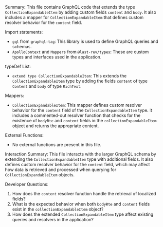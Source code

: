 Summary:
This file contains GraphQL code that extends the type `CollectionExpandableItem` by adding custom fields `content` and `body`. It also includes a mapper for `CollectionExpandableItem` that defines custom resolver behavior for the `content` field.

Import statements:
- `gql` from `graphql-tag`: This library is used to define GraphQL queries and schemas.
- `ApolloContext` and `Mappers` from `@last-rev/types`: These are custom types and interfaces used in the application.

typeDef List:
- `extend type CollectionExpandableItem`: This extends the `CollectionExpandableItem` type by adding the fields `content` of type `Content` and `body` of type `RichText`.

Mappers:
- `CollectionExpandableItem`: This mapper defines custom resolver behavior for the `content` field of the `CollectionExpandableItem` type. It includes a commented-out resolver function that checks for the existence of `bodyRte` and `content` fields in the `collectionExpandableItem` object and returns the appropriate content.

External Functions:
- No external functions are present in this file.

Interaction Summary:
This file interacts with the larger GraphQL schema by extending the `CollectionExpandableItem` type with additional fields. It also defines custom resolver behavior for the `content` field, which may affect how data is retrieved and processed when querying for `CollectionExpandableItem` objects.

Developer Questions:
1. How does the `content` resolver function handle the retrieval of localized fields?
2. What is the expected behavior when both `bodyRte` and `content` fields exist in the `collectionExpandableItem` object?
3. How does the extended `CollectionExpandableItem` type affect existing queries and resolvers in the application?